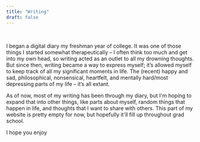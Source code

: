 ```yaml
---
title: "Writing"
draft: false
---
```

<br />

I began a digital diary my freshman year of college. It was one of those things I started somewhat therapeutically – I often think too much and get into my own head, so writing acted as an outlet to all my drowning thoughts. But since then, writing became a way to express myself; it’s allowed myself to keep track of all my significant moments in life. The (recent) happy and sad, philosophical, nonsensical, heartfelt, and mentally hard/most depressing parts of my life – it’s all extant.

As of now, most of my writing has been through my diary, but I'm hoping to expand that into other things, like parts about myself, random  things that happen in life, and thoughts that I want to share with others. This part of my website is pretty empty for now, but hopefully it'll fill up throughout grad school.

I hope you enjoy